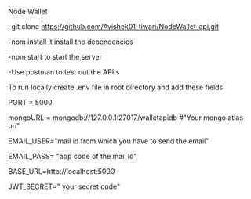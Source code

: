 Node Wallet

-git clone https://github.com/Avishek01-tiwari/NodeWallet-api.git

-npm install it install the dependencies

-npm start to start the server

-Use postman to test out the API's

To run locally create .env file in root directory and add these fields

PORT = 5000

mongoURL = mongodb://127.0.0.1:27017/walletapidb #"Your mongo atlas uri"

EMAIL_USER="mail id from which you have to send the email"

EMAIL_PASS= "app code of the mail id"

BASE_URL=http://localhost:5000

JWT_SECRET=" your secret code"
